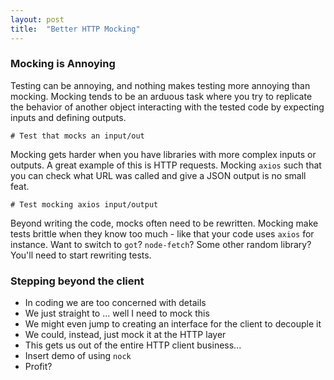 ```yaml
---
layout: post
title:  "Better HTTP Mocking"
---
```


### Mocking is Annoying

Testing can be annoying, and nothing makes testing more annoying than mocking. Mocking tends 
to be an arduous task where you try to replicate the behavior of another object interacting
with the tested code by expecting inputs and defining outputs. 

```
# Test that mocks an input/out
```

Mocking gets harder when you have libraries with more complex inputs or outputs. A great example 
of this is HTTP requests. Mocking `axios` such that you can check what URL was called and give a JSON
output is no small feat.

```
# Test mocking axios input/output
```

Beyond writing the code, mocks often need to be rewritten. Mocking make tests brittle when they know 
too much - like that your code uses `axios` for instance. Want to switch to `got`? `node-fetch`? Some
other random library? You'll need to start rewriting tests.

### Stepping beyond the client

* In coding we are too concerned with details
* We just straight to ... well I need to mock this
* We might even jump to creating an interface for the client to decouple it
* We could, instead, just mock it at the HTTP layer
* This gets us out of the entire HTTP client business...
* Insert demo of using `nock`
* Profit?
